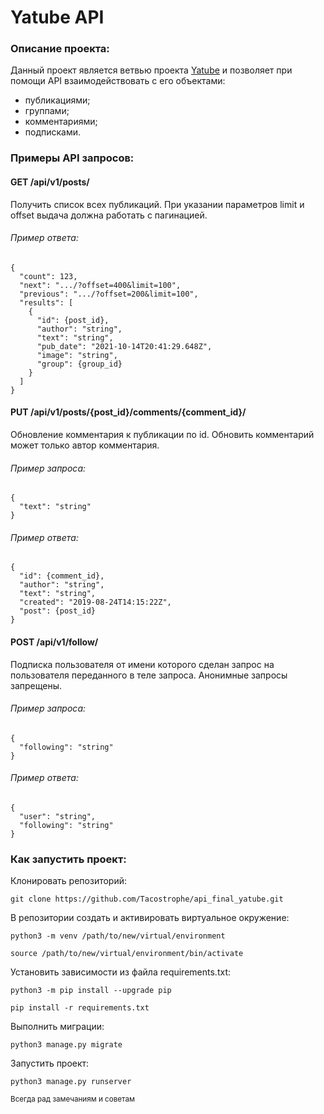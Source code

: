 # Yatube API
### Описание проекта:
Данный проект является ветвью проекта [Yatube](https://github.com/Tacostrophe/hw05_final) и позволяет при помощи API взаимодействовать с его объектами:
- публикациями;
- группами;
- комментариями;
- подписками.

### Примеры API запросов:
#### **GET** /api/v1/posts/
Получить список всех публикаций. При указании параметров limit и offset выдача должна работать с пагинацией.

###### Пример ответа:
```
{
  "count": 123,
  "next": ".../?offset=400&limit=100",
  "previous": ".../?offset=200&limit=100",
  "results": [
    {
      "id": {post_id},
      "author": "string",
      "text": "string",
      "pub_date": "2021-10-14T20:41:29.648Z",
      "image": "string",
      "group": {group_id}
    }
  ]
}
```
#### **PUT** /api/v1/posts/{post_id}/comments/{comment_id}/
Обновление комментария к публикации по id. Обновить комментарий может только автор комментария.
###### Пример запроса:
```
{
  "text": "string"
}
```
###### Пример ответа:
```
{
  "id": {comment_id},
  "author": "string",
  "text": "string",
  "created": "2019-08-24T14:15:22Z",
  "post": {post_id}
}
```
#### **POST** /api/v1/follow/
Подписка пользователя от имени которого сделан запрос на пользователя переданного в теле запроса. Анонимные запросы запрещены.
###### Пример запроса:
```
{
  "following": "string"
}
```
###### Пример ответа:
```
{
  "user": "string",
  "following": "string"
}
```
### Как запустить проект:

Клонировать репозиторий:

```
git clone https://github.com/Tacostrophe/api_final_yatube.git
```

В репозитории создать и активировать виртуальное окружение:

```
python3 -m venv /path/to/new/virtual/environment
```
```
source /path/to/new/virtual/environment/bin/activate
```

Установить зависимости из файла requirements.txt:

```
python3 -m pip install --upgrade pip
```

```
pip install -r requirements.txt
```

Выполнить миграции:

```
python3 manage.py migrate
```

Запустить проект:

```
python3 manage.py runserver
```

<sub>Всегда рад замечаниям и советам</sub>
